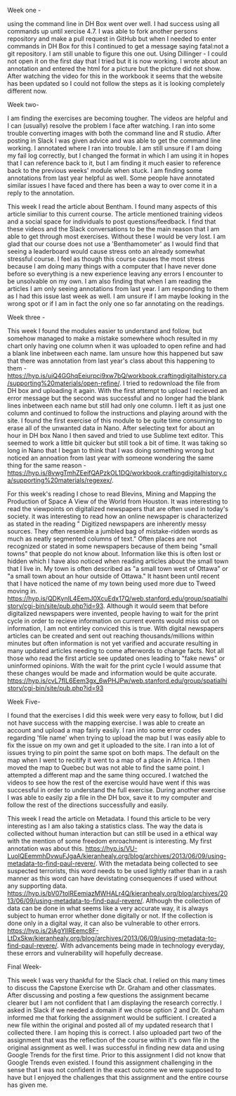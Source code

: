 Week one - 

using the command line in DH Box went over well. I had success using all commands up until xercise 4.7. I was able to fork another persons repository and make a pull request in GitHub but when I needed to enter commands in DH Box for this I continued to get a message saying fatal:not a git repository. I am still unable to figure this one out. 
Using Dillinger - I could not open it on the first day that I tried but it is now working. I wrote about an annotation and entered the html for a picture but the picture did not show. After watching the video for this in the workbook it seems that the website has been updated so I could not follow the steps as it is looking completely different now. 


Week two-

I am finding the exercises are becoming tougher. The videos are helpful and I can (usually) resolve the problem I face after watching. I ran into some trouble converting images with both the command line and R studio. After posting in Slack I was given advice and was able to get the command line working. I annotated where I ran into trouble. I am still unsure if I am doing my fail log correctly, but I changed the format in which I am using it in hopes that I can reference back to it, but I am finding it much easier to reference back to the previous weeks' module when stuck. I am finding some annotations from last year helpful as well. Some people have annotated similar issues I have faced and there has been a way to over come it in a reply to the annotation.

This week I read the article about Bentham. I found many aspects of this article similiar to this current course. The article mentioned training videos and a social space for individuals to post questions/feedback. I find that these videos and the Slack conversations to be the main reason that I am able to get through most exercises. Without these I would be very lost. I am glad that our course does not use a 'Benthamometer' as I would find that seeing a leaderboard would cause stress onto an already somewhat stressful course. I feel as though this course causes the most stress because I am doing many things with a computer that I have never done before so everything is a new experience leaving any errors I encounter to be unsolvable on my own. I am also finding that when I am reading the articles I am only seeing annotations from last year. I am responding to them as I had this issue last week as well. I am unsure if I am maybe looking in the wrong spot or if I am in fact the only one so far annotating on the readings. 


Week three - 

This week I found the modules easier to understand and follow, but somehow managed to make a mistake somewhere whoch resulted in my chart only having one column when it was uploaded to open refine and had a blank line inbetween each name. Iam unsure how this happened but saw that there was annotation from last year's class about this happening to them - https://hyp.is/uiQ4GGhqEeiurpci9xw7bQ/workbook.craftingdigitalhistory.ca/supporting%20materials/open-refine/. I tried to redownload the file from DH box and uploading it again. With the first attempt to upload I recieved an error message but the second was successful and no longer had the blank lines inbetween each name but still had only one column. I left it as just one column and continued to follow the instructions and playing around with the site. I found the first exercise of this module to be quite time consuming to erase all of the unwanted data in Nano. After selecting text for about an hour in DH box Nano I then saved and tried to use Sublime text editor. This seemed to work a little bit quicker but still took a bit of time. It was taking so long in Nano that I began to think that I was doing something wrong but noticed an annoation from last year with someone wondering the same thing for the same reason - https://hyp.is/8vwgTmhZEeifQAPzkOL1DQ/workbook.craftingdigitalhistory.ca/supporting%20materials/regexex/. 

For this week's reading I chose to read Blevins, Mining and Mapping the Production of Space A View of the World from Houston. It was interesting to read the viewpoints on digitalized newspapers that are often used in today's society. it was interesting to read how an online newspaper is characterized as stated in the reading " Digitized newspapers are inherently messy sources. They often resemble a jumbled bag of mistake-ridden words as much as neatly segmented columns of text." Often places are not recognized or stated in some newspapers because of them being "small towns" that people do not know about. Information like this is often lost or hidden which I have also noticed when reading articles about the small town that I live in. My town is often described as "a small town west of Ottawa" or "a small town about an hour outside of Ottawa." It hasnt been until recent that I have noticed the name of my town being used more due to Tweed moving in. https://hyp.is/QDKynIL4EemJ0XcuEdx17Q/web.stanford.edu/group/spatialhistory/cgi-bin/site/pub.php?id=93. Although it would seem that before digitalized newspapers were invented, people having to wait for the print cycle in order to recieve information on current events would miss out on information, I am not entirley conviced this is true. With digital newspapers articles can be created and sent out reaching thousands/millions within minutes but often information is not yet varified and accurate resulting in many updated articles needing to come afterwords to change facts. Not all those who read the first article see updated ones leading to "fake news" or uninformed opinions. With the wait for the print cycle I would assume that these changes would be made and information would be quite accurate. https://hyp.is/cvL7fIL6Eem3gx_6wPHJPw/web.stanford.edu/group/spatialhistory/cgi-bin/site/pub.php?id=93 


Week Five-

I found that the exercises I did this week were very easy to follow, but I did not have success with the mapping exercise. I was able to create an account and upload a map fairly easily. I ran into some error codes regarding 'file name' when trying to upload the map but I was easily able to fix the issue on my own and get it uploaded to the site. I ran into a lot of issues trying to pin point the same spot on both maps. The default on the map when I went to recitify it went to a map of a place in Africa. I then moved the map to Quebec but was not able to find the same point. I attempted a different map and the same thing occured. I watched the videos to see how the rest of the exercise would have went if this was successful in order to understand the full exercise. During another exercise I was able to easily zip a file in the DH box, save it to my computer and follow the rest of the directions successfully and easily. 

This week I read the article on Metadata. I found this article to be very interesting as I am also taking a statistics class. The way the data is collected without human interaction but can still be used in a ethical way with the mention of some freedom enroachment is interesting. My first annotation was about this. https://hyp.is/VU-LuolQEemmhDvwuFJgaA/kieranhealy.org/blog/archives/2013/06/09/using-metadata-to-find-paul-revere/. With the metadata being collected to see suspected terrorists, this word needs to be used lightly rather than in a rash manner as this word can have devistating consequences if used without any supporting data. https://hyp.is/bV07tolREemiazMWHALr4Q/kieranhealy.org/blog/archives/2013/06/09/using-metadata-to-find-paul-revere/. Although the collection of data can be done in what seems like a very accurate way, it is always subject to human error whether done digitally or not. If the collection is done only in a digital way, it can also be vulnerable to other errors. https://hyp.is/2iAgYIlREemc8F-LtDxSkw/kieranhealy.org/blog/archives/2013/06/09/using-metadata-to-find-paul-revere/. With advancements being made in technology everyday, these errors and vulnerability will hopefully decrease. 


Final Week-

This week I was very thankful for the Slack chat. I relied on this many times to discuss the Capstone Exercise wth Dr. Graham and other classmates. After discussing and posting a few questions the assignment became clearer but I am not confident that I am displaying the research correctly. I asked in Slack if we needed a domain if we chose option 2 and Dr. Graham informed me that forking the assignment would be sufficient. I created a new file within the original and posted all of my updated research that I collected there. I am hoping this is correct. I also uploaded part two of the assignment that was the reflection of the course within it's own file in the original assignment as well. I was successful in finding new data and using Google Trends for the first time. Prior to this assignment I did not know that Google Trends even existed. I found this assignment challenging in the sense that I was not confident in the exact outcome we were supposed to have but I enjoyed the challenges that this assignment and the entire course has given me. 
